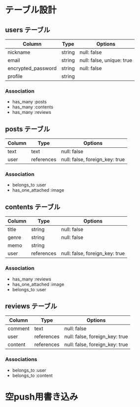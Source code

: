# テーブル設計

## users テーブル

| Column             | Type   | Options                   |
| ------------------ | ------ | ------------------------- |
| nickname           | string | null: false               |
| email              | string | null: false, unique: true |
| encrypted_password | string | null: false               |
| profile            | string |                           |

### Association

- has_many :posts
- has_many :contents
- has_many :reviews


## posts テーブル

| Column   | Type       | Options                        |
| -------- | ---------- | ------------------------------ |
| text     | text       | null: false                    |
| user     | references | null: false, foreign_key: true |

### Association

- belongs_to :user
- has_one_attached :image


## contents テーブル

| Column   | Type       | Options                        |
| -------- | ---------- | ------------------------------ |
| title    | string     | null: false                    |
| genre    | string     | null: false                    |
| memo     | string     |                                |
| user     | references | null: false, foreign_key: true |

### Association

- has_many :reviews
- has_one_attached :image
- belongs_to :user


## reviews テーブル

| Column   | Type       | Options                        |
| -------- | ---------- | ------------------------------ |
| comment  | text       | null: false                    |
| user     | references | null: false, foreign_key: true |
| content  | references | null: false, foreign_key: true |

### Associations

- belongs_to :user
- belongs_to :content

# 空push用書き込み
